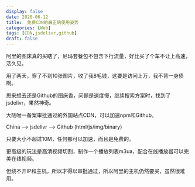 ```yaml
---
display: false
date: 2020-06-12
title:  免费CDN的最正确使用姿势
categories: [Web]
tags: [CDN,jsdelivr,github]
draft: false
---
```


阿里的图床真的买瞎了，尼玛套餐包不包含下行流量，好比买了个车不让上高速，活久见。

用了两天，穿了不到10张图片，收了我8毛钱，这要是访问上万，我不背一身债啊。

思来想去还是Github的图床香，问题是速度慢，继续搜索方案时，找到了jsdelivr，果然神奇。

大陆唯一备案审批通过的外国站点CDN，可以加速npm和Github。

China --> jsdelivr --> Github (html/js/img/binary)

只要大小不超过10M，任何都可以加速，而且是免费的。

更高级的玩法是高清视频切割，制作一个播放列表m3ua，配合在线播放器可以完美在线视频。

但绕不开IP和主机，所以才得以审批通过，所以阿里的主机仍然要买，虽然很难用。

